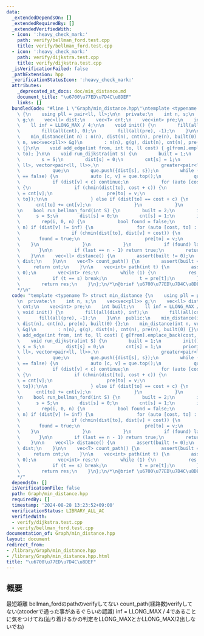 ```yaml
---
data:
  _extendedDependsOn: []
  _extendedRequiredBy: []
  _extendedVerifiedWith:
  - icon: ':heavy_check_mark:'
    path: verify/bellman_ford.test.cpp
    title: verify/bellman_ford.test.cpp
  - icon: ':heavy_check_mark:'
    path: verify/dijkstra.test.cpp
    title: verify/dijkstra.test.cpp
  _isVerificationFailed: false
  _pathExtension: hpp
  _verificationStatusIcon: ':heavy_check_mark:'
  attributes:
    _deprecated_at_docs: doc/min_distance.md
    document_title: "\u6700\u77ED\u7D4C\u8DEF"
    links: []
  bundledCode: "#line 1 \"Graph/min_distance.hpp\"\ntemplate <typename T> struct min_distance\
    \ {\n    using pll = pair<ll, ll>;\n\n  private:\n    int n, s;\n    vec<vec<pll>>\
    \ g;\n    vec<ll> dist;\n    vec<T> cnt;\n    vec<int> pre;\n    int built;\n\
    \    ll inf = LLONG_MAX / 4;\n\n    void init() {\n        fill(all(dist), inf);\n\
    \        fill(all(cnt), 0);\n        fill(all(pre), -1);\n    }\n\n  public:\n\
    \    min_distance(int n) : n(n), dist(n), cnt(n), pre(n), built(0) {};\n    min_distance(int\
    \ n, vec<vec<pll>> &g)\n        : n(n), g(g), dist(n), cnt(n), pre(n), built(0)\
    \ {}\n\n    void add_edge(int from, int to, ll cost) { g[from].emplace_back(cost,\
    \ to); }\n\n    void run_dijkstra(int S) {\n        built = 1;\n        init();\n\
    \        s = S;\n        dist[s] = 0;\n        cnt[s] = 1;\n        priority_queue<pair<ll,\
    \ ll>, vector<pair<ll, ll>>,\n                       greater<pair<ll, ll>>>\n\
    \            que;\n        que.push({dist[s], s});\n        while (que.empty()\
    \ == false) {\n            auto [c, v] = que.top();\n            que.pop();\n\
    \            if (dist[v] < c) continue;\n            for (auto [cost, to] : g[v])\
    \ {\n                if (chmin(dist[to], cost + c)) {\n                    cnt[to]\
    \ = cnt[v];\n                    pre[to] = v;\n                    que.push({dist[to],\
    \ to});\n\n                } else if (dist[to] == cost + c) {\n              \
    \      cnt[to] += cnt[v];\n                }\n            }\n        }\n    }\n\
    \n    bool run_bellman_ford(int S) {\n        built = 2;\n        init();\n  \
    \      s = S;\n        dist[s] = 0;\n        cnt[s] = 1;\n        int last = -1;\n\
    \        rep(i, 0, n) {\n            bool found = false;\n            rep(v, 0,\
    \ n) if (dist[v] != inf) {\n                for (auto [cost, to] : g[v]) {\n \
    \                   if (chmin(dist[to], dist[v] + cost)) {\n                 \
    \       found = true;\n                        pre[to] = v;\n                \
    \    }\n                }\n            }\n            if (found) last = i;\n \
    \       }\n\n        if (last == n - 1) return true;\n        return false;\n\
    \    }\n\n    vec<ll> distance() {\n        assert(built != 0);\n        return\
    \ dist;\n    }\n\n    vec<T> count_path() {\n        assert(built == 1);\n   \
    \     return cnt;\n    }\n\n    vec<int> path(int t) {\n        assert(built !=\
    \ 0);\n        vec<int> res;\n        while (1) {\n            res.push_back(t);\n\
    \            if (t == s) break;\n            t = pre[t];\n        }\n        reverse(all(res));\n\
    \        return res;\n    }\n};\n/*\n@brief \u6700\u77ED\u7D4C\u8DEF\n@docs doc/min_distance.md\n\
    */\n"
  code: "template <typename T> struct min_distance {\n    using pll = pair<ll, ll>;\n\
    \n  private:\n    int n, s;\n    vec<vec<pll>> g;\n    vec<ll> dist;\n    vec<T>\
    \ cnt;\n    vec<int> pre;\n    int built;\n    ll inf = LLONG_MAX / 4;\n\n   \
    \ void init() {\n        fill(all(dist), inf);\n        fill(all(cnt), 0);\n \
    \       fill(all(pre), -1);\n    }\n\n  public:\n    min_distance(int n) : n(n),\
    \ dist(n), cnt(n), pre(n), built(0) {};\n    min_distance(int n, vec<vec<pll>>\
    \ &g)\n        : n(n), g(g), dist(n), cnt(n), pre(n), built(0) {}\n\n    void\
    \ add_edge(int from, int to, ll cost) { g[from].emplace_back(cost, to); }\n\n\
    \    void run_dijkstra(int S) {\n        built = 1;\n        init();\n       \
    \ s = S;\n        dist[s] = 0;\n        cnt[s] = 1;\n        priority_queue<pair<ll,\
    \ ll>, vector<pair<ll, ll>>,\n                       greater<pair<ll, ll>>>\n\
    \            que;\n        que.push({dist[s], s});\n        while (que.empty()\
    \ == false) {\n            auto [c, v] = que.top();\n            que.pop();\n\
    \            if (dist[v] < c) continue;\n            for (auto [cost, to] : g[v])\
    \ {\n                if (chmin(dist[to], cost + c)) {\n                    cnt[to]\
    \ = cnt[v];\n                    pre[to] = v;\n                    que.push({dist[to],\
    \ to});\n\n                } else if (dist[to] == cost + c) {\n              \
    \      cnt[to] += cnt[v];\n                }\n            }\n        }\n    }\n\
    \n    bool run_bellman_ford(int S) {\n        built = 2;\n        init();\n  \
    \      s = S;\n        dist[s] = 0;\n        cnt[s] = 1;\n        int last = -1;\n\
    \        rep(i, 0, n) {\n            bool found = false;\n            rep(v, 0,\
    \ n) if (dist[v] != inf) {\n                for (auto [cost, to] : g[v]) {\n \
    \                   if (chmin(dist[to], dist[v] + cost)) {\n                 \
    \       found = true;\n                        pre[to] = v;\n                \
    \    }\n                }\n            }\n            if (found) last = i;\n \
    \       }\n\n        if (last == n - 1) return true;\n        return false;\n\
    \    }\n\n    vec<ll> distance() {\n        assert(built != 0);\n        return\
    \ dist;\n    }\n\n    vec<T> count_path() {\n        assert(built == 1);\n   \
    \     return cnt;\n    }\n\n    vec<int> path(int t) {\n        assert(built !=\
    \ 0);\n        vec<int> res;\n        while (1) {\n            res.push_back(t);\n\
    \            if (t == s) break;\n            t = pre[t];\n        }\n        reverse(all(res));\n\
    \        return res;\n    }\n};\n/*\n@brief \u6700\u77ED\u7D4C\u8DEF\n@docs doc/min_distance.md\n\
    */"
  dependsOn: []
  isVerificationFile: false
  path: Graph/min_distance.hpp
  requiredBy: []
  timestamp: '2024-08-28 13:23:52+09:00'
  verificationStatus: LIBRARY_ALL_AC
  verifiedWith:
  - verify/dijkstra.test.cpp
  - verify/bellman_ford.test.cpp
documentation_of: Graph/min_distance.hpp
layout: document
redirect_from:
- /library/Graph/min_distance.hpp
- /library/Graph/min_distance.hpp.html
title: "\u6700\u77ED\u7D4C\u8DEF"
---
```

## 概要
最短距離
bellman_fordのpathのverifyしてない
count_path(経路数)verifyしてない(atcoderで通った事があるぐらいの認識)
inf = LLONG_MAX / 4であることに気をつけてね(辿り着けるかの判定をLLONG_MAXとかLLONG_MAX/2出しないでね)


